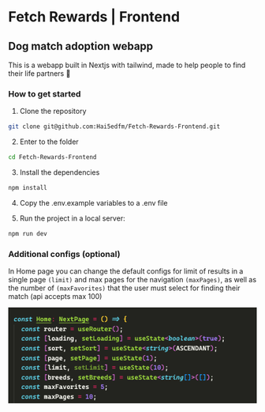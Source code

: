 # Fetch Rewards | Frontend

## Dog match adoption webapp

This is a webapp built in Nextjs with tailwind, made to help people to find their life partners 🦴

### How to get started

1. Clone the repository

```bash
git clone git@github.com:Hai5edfm/Fetch-Rewards-Frontend.git
```

2. Enter to the folder

```bash
cd Fetch-Rewards-Frontend
```

3. Install the dependencies

```bash
npm install
```

4. Copy the .env.example variables to a .env file

5. Run the project in a local server:

```bash
npm run dev
```

### Additional configs (optional)

In Home page you can change the default configs for limit of results in a single page `(limit)` and max pages for the navigation `(maxPages)`, as well as the number of `(maxFavorites)` that the user must select for finding their match (api accepts max 100)

<img src="./src/assets/configs_ss.png" />
